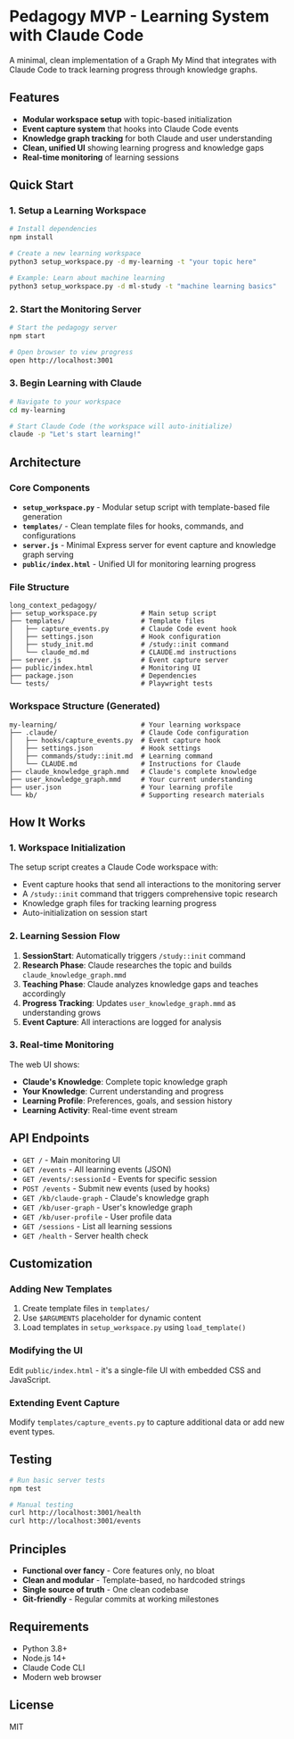# Pedagogy MVP - Learning System with Claude Code

A minimal, clean implementation of a Graph My Mind that integrates with Claude Code to track learning progress through knowledge graphs.

## Features

- **Modular workspace setup** with topic-based initialization
- **Event capture system** that hooks into Claude Code events
- **Knowledge graph tracking** for both Claude and user understanding
- **Clean, unified UI** showing learning progress and knowledge gaps
- **Real-time monitoring** of learning sessions

## Quick Start

### 1. Setup a Learning Workspace

```bash
# Install dependencies
npm install

# Create a new learning workspace
python3 setup_workspace.py -d my-learning -t "your topic here"

# Example: Learn about machine learning
python3 setup_workspace.py -d ml-study -t "machine learning basics"
```

### 2. Start the Monitoring Server

```bash
# Start the pedagogy server
npm start

# Open browser to view progress
open http://localhost:3001
```

### 3. Begin Learning with Claude

```bash
# Navigate to your workspace
cd my-learning

# Start Claude Code (the workspace will auto-initialize)
claude -p "Let's start learning!"
```

## Architecture

### Core Components

- **`setup_workspace.py`** - Modular setup script with template-based file generation
- **`templates/`** - Clean template files for hooks, commands, and configurations
- **`server.js`** - Minimal Express server for event capture and knowledge graph serving
- **`public/index.html`** - Unified UI for monitoring learning progress

### File Structure

```
long_context_pedagogy/
├── setup_workspace.py           # Main setup script
├── templates/                   # Template files
│   ├── capture_events.py        # Claude Code event hook
│   ├── settings.json            # Hook configuration
│   ├── study_init.md            # /study::init command
│   └── claude_md.md             # CLAUDE.md instructions
├── server.js                    # Event capture server
├── public/index.html            # Monitoring UI
├── package.json                 # Dependencies
└── tests/                       # Playwright tests
```

### Workspace Structure (Generated)

```
my-learning/                     # Your learning workspace
├── .claude/                     # Claude Code configuration
│   ├── hooks/capture_events.py  # Event capture hook
│   ├── settings.json            # Hook settings
│   ├── commands/study::init.md  # Learning command
│   └── CLAUDE.md                # Instructions for Claude
├── claude_knowledge_graph.mmd   # Claude's complete knowledge
├── user_knowledge_graph.mmd     # Your current understanding
├── user.json                    # Your learning profile
└── kb/                          # Supporting research materials
```

## How It Works

### 1. Workspace Initialization

The setup script creates a Claude Code workspace with:
- Event capture hooks that send all interactions to the monitoring server
- A `/study::init` command that triggers comprehensive topic research
- Knowledge graph files for tracking learning progress
- Auto-initialization on session start

### 2. Learning Session Flow

1. **SessionStart**: Automatically triggers `/study::init` command
2. **Research Phase**: Claude researches the topic and builds `claude_knowledge_graph.mmd`
3. **Teaching Phase**: Claude analyzes knowledge gaps and teaches accordingly
4. **Progress Tracking**: Updates `user_knowledge_graph.mmd` as understanding grows
5. **Event Capture**: All interactions are logged for analysis

### 3. Real-time Monitoring

The web UI shows:
- **Claude's Knowledge**: Complete topic knowledge graph
- **Your Knowledge**: Current understanding and progress
- **Learning Profile**: Preferences, goals, and session history
- **Learning Activity**: Real-time event stream

## API Endpoints

- `GET /` - Main monitoring UI
- `GET /events` - All learning events (JSON)
- `GET /events/:sessionId` - Events for specific session
- `POST /events` - Submit new events (used by hooks)
- `GET /kb/claude-graph` - Claude's knowledge graph
- `GET /kb/user-graph` - User's knowledge graph
- `GET /kb/user-profile` - User profile data
- `GET /sessions` - List all learning sessions
- `GET /health` - Server health check

## Customization

### Adding New Templates

1. Create template files in `templates/`
2. Use `$ARGUMENTS` placeholder for dynamic content
3. Load templates in `setup_workspace.py` using `load_template()`

### Modifying the UI

Edit `public/index.html` - it's a single-file UI with embedded CSS and JavaScript.

### Extending Event Capture

Modify `templates/capture_events.py` to capture additional data or add new event types.

## Testing

```bash
# Run basic server tests
npm test

# Manual testing
curl http://localhost:3001/health
curl http://localhost:3001/events
```

## Principles

- **Functional over fancy** - Core features only, no bloat
- **Clean and modular** - Template-based, no hardcoded strings
- **Single source of truth** - One clean codebase
- **Git-friendly** - Regular commits at working milestones

## Requirements

- Python 3.8+
- Node.js 14+
- Claude Code CLI
- Modern web browser

## License

MIT